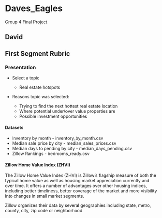 # Daves_Eagles
Group 4 Final Project
## David

## First Segment Rubric

### Presentation
- Select a topic
  - Real estate hotspots

- Reasons topic was selected:
  - Trying to find the next hottest real estate location
  - Where potential under/over value properties are
  - Possible investment opportunities



#### Datasets
- Inventory by month - inventory_by_month.csv
- Median sale price by city - median_sales_prices.csv
- Median days to pending by city - median_days_pending.csv
- Zillow Rankings - bedrooms_ready.csv

#### Zillow Home Value Index (ZHVI)
The Zillow Home Value Index (ZHVI) is Zillow’s flagship measure of both the typical home value as well as housing market appreciation currently and over time. It offers a number of advantages over other housing indices, including better timeliness, better coverage of the market and more visibility into changes in small market segments.

Zillow organizes their data by several geographies including state, metro, county, city, zip code or neighborhood. 

